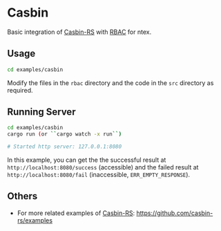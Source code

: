 # Casbin

Basic integration of [Casbin-RS](https://github.com/casbin/casbin-rs) with [RBAC](https://en.wikipedia.org/wiki/Role-based_access_control) for ntex.

## Usage

```sh
cd examples/casbin
```

Modify the files in the `rbac` directory and the code in the `src` directory as required.

## Running Server

```sh
cd examples/casbin
cargo run (or ``cargo watch -x run``)

# Started http server: 127.0.0.1:8080
```

In this example, you can get the the successful result at `http://localhost:8080/success` (accessible) and the failed result at `http://localhost:8080/fail` (inaccessible, `ERR_EMPTY_RESPONSE`).

## Others

- For more related examples of [Casbin-RS](https://github.com/casbin/casbin-rs): <https://github.com/casbin-rs/examples>

